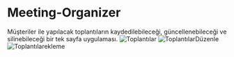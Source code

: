# Meeting-Organizer
Müşteriler ile yapılacak toplantıların kaydedilebileceği, güncellenebileceği ve silinebileceği bir tek sayfa uygulaması.
![Toplantılar](https://user-images.githubusercontent.com/58730587/115104945-acd33180-9f64-11eb-8784-27677a73515c.PNG)
![ToplantılarDüzenle](https://user-images.githubusercontent.com/58730587/115104965-c4aab580-9f64-11eb-86c7-606608a9a175.PNG)
![Toplantılarekleme](https://user-images.githubusercontent.com/58730587/115104981-d429fe80-9f64-11eb-9e1e-7f582823e0b0.PNG)

